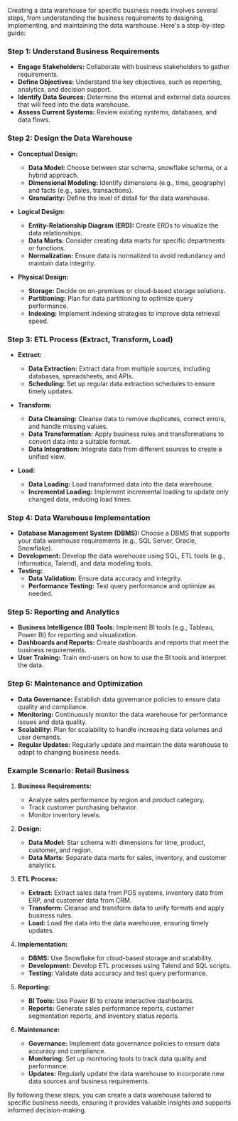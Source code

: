 Creating a data warehouse for specific business needs involves several steps, from understanding the business requirements to designing, implementing, and maintaining the data warehouse. Here's a step-by-step guide:

### Step 1: Understand Business Requirements
- **Engage Stakeholders:** Collaborate with business stakeholders to gather requirements.
- **Define Objectives:** Understand the key objectives, such as reporting, analytics, and decision support.
- **Identify Data Sources:** Determine the internal and external data sources that will feed into the data warehouse.
- **Assess Current Systems:** Review existing systems, databases, and data flows.

### Step 2: Design the Data Warehouse
- **Conceptual Design:**
  - **Data Model:** Choose between star schema, snowflake schema, or a hybrid approach.
  - **Dimensional Modeling:** Identify dimensions (e.g., time, geography) and facts (e.g., sales, transactions).
  - **Granularity:** Define the level of detail for the data warehouse.

- **Logical Design:**
  - **Entity-Relationship Diagram (ERD):** Create ERDs to visualize the data relationships.
  - **Data Marts:** Consider creating data marts for specific departments or functions.
  - **Normalization:** Ensure data is normalized to avoid redundancy and maintain data integrity.

- **Physical Design:**
  - **Storage:** Decide on on-premises or cloud-based storage solutions.
  - **Partitioning:** Plan for data partitioning to optimize query performance.
  - **Indexing:** Implement indexing strategies to improve data retrieval speed.

### Step 3: ETL Process (Extract, Transform, Load)
- **Extract:**
  - **Data Extraction:** Extract data from multiple sources, including databases, spreadsheets, and APIs.
  - **Scheduling:** Set up regular data extraction schedules to ensure timely updates.

- **Transform:**
  - **Data Cleansing:** Cleanse data to remove duplicates, correct errors, and handle missing values.
  - **Data Transformation:** Apply business rules and transformations to convert data into a suitable format.
  - **Data Integration:** Integrate data from different sources to create a unified view.

- **Load:**
  - **Data Loading:** Load transformed data into the data warehouse.
  - **Incremental Loading:** Implement incremental loading to update only changed data, reducing load times.

### Step 4: Data Warehouse Implementation
- **Database Management System (DBMS):** Choose a DBMS that supports your data warehouse requirements (e.g., SQL Server, Oracle, Snowflake).
- **Development:** Develop the data warehouse using SQL, ETL tools (e.g., Informatica, Talend), and data modeling tools.
- **Testing:**
  - **Data Validation:** Ensure data accuracy and integrity.
  - **Performance Testing:** Test query performance and optimize as needed.

### Step 5: Reporting and Analytics
- **Business Intelligence (BI) Tools:** Implement BI tools (e.g., Tableau, Power BI) for reporting and visualization.
- **Dashboards and Reports:** Create dashboards and reports that meet the business requirements.
- **User Training:** Train end-users on how to use the BI tools and interpret the data.

### Step 6: Maintenance and Optimization
- **Data Governance:** Establish data governance policies to ensure data quality and compliance.
- **Monitoring:** Continuously monitor the data warehouse for performance issues and data quality.
- **Scalability:** Plan for scalability to handle increasing data volumes and user demands.
- **Regular Updates:** Regularly update and maintain the data warehouse to adapt to changing business needs.

### Example Scenario: Retail Business
1. **Business Requirements:**
   - Analyze sales performance by region and product category.
   - Track customer purchasing behavior.
   - Monitor inventory levels.

2. **Design:**
   - **Data Model:** Star schema with dimensions for time, product, customer, and region.
   - **Data Marts:** Separate data marts for sales, inventory, and customer analytics.

3. **ETL Process:**
   - **Extract:** Extract sales data from POS systems, inventory data from ERP, and customer data from CRM.
   - **Transform:** Cleanse and transform data to unify formats and apply business rules.
   - **Load:** Load the data into the data warehouse, ensuring timely updates.

4. **Implementation:**
   - **DBMS:** Use Snowflake for cloud-based storage and scalability.
   - **Development:** Develop ETL processes using Talend and SQL scripts.
   - **Testing:** Validate data accuracy and test query performance.

5. **Reporting:**
   - **BI Tools:** Use Power BI to create interactive dashboards.
   - **Reports:** Generate sales performance reports, customer segmentation reports, and inventory status reports.

6. **Maintenance:**
   - **Governance:** Implement data governance policies to ensure data accuracy and compliance.
   - **Monitoring:** Set up monitoring tools to track data quality and performance.
   - **Updates:** Regularly update the data warehouse to incorporate new data sources and business requirements.

By following these steps, you can create a data warehouse tailored to specific business needs, ensuring it provides valuable insights and supports informed decision-making.

